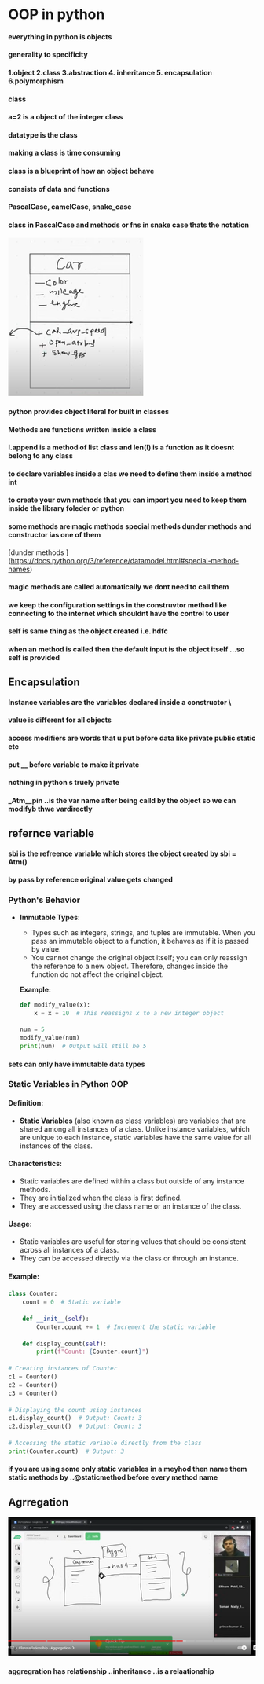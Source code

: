 # OOP in python 
#### everything in python is objects
#### generality to specificity
#### 1.object   2.class 3.abstraction  4. inheritance 5. encapsulation  6.polymorphism
#### class
####  a=2 is a object of the integer  class 
####  datatype is the class 
#### making a class is time consuming 
#### class is a blueprint of how an object behave 
####  consists of data and functions
#### PascalCase, camelCase, snake_case
#### class in PascalCase and methods or fns in snake case thats the notation
![img.png](img.png)
#### python provides object literal for built in classes
#### Methods are functions written inside a class 
#### l.append is a method of list class and len(l) is a function as it doesnt belong to any class 
#### to declare variables inside a clas we need to define them inside a method __int__
#### to create your own methods that you can import you need to keep them inside the library foleder or python 
#### some methods are magic methods special methods dunder methods and constructor ias one of them 
[dunder methods ] (https://docs.python.org/3/reference/datamodel.html#special-method-names)
#### magic methods are called automatically we dont need to call them
#### we keep the configuration settings in the construvtor method like connecting to the internet which shouldnt have the control to user 
#### self is same thing as the object created i.e. hdfc 
#### when an method is called  then the default input is the object itself ...so self is provided 

## Encapsulation
#### Instance variables are the variables declared inside a constructor \
#### value is different for all objects 
#### access modifiers are words that u put before data like private public static etc
#### put __ before variable to make it private
#### nothing in python s truely private 
#### _Atm__pin ..is the var name after being calld by the object so we can modifyb thwe vardirectly

## refernce variable 
#### sbi is the refreence variable which stores the object created by sbi = Atm()
#### by pass by reference original value gets changed

### Python's Behavior

- **Immutable Types**:
  - Types such as integers, strings, and tuples are immutable. When you pass an immutable object to a function, it behaves as if it is passed by value. 
  - You cannot change the original object itself; you can only reassign the reference to a new object. Therefore, changes inside the function do not affect the original object.
  
  **Example:**

  ```python
  def modify_value(x):
      x = x + 10  # This reassigns x to a new integer object

  num = 5
  modify_value(num)
  print(num)  # Output will still be 5


#### sets can only have immutable data types 

### Static Variables in Python OOP

#### Definition:
- **Static Variables** (also known as class variables) are variables that are shared among all instances of a class. Unlike instance variables, which are unique to each instance, static variables have the same value for all instances of the class.

#### Characteristics:
- Static variables are defined within a class but outside of any instance methods.
- They are initialized when the class is first defined.
- They are accessed using the class name or an instance of the class.

#### Usage:
- Static variables are useful for storing values that should be consistent across all instances of a class.
- They can be accessed directly via the class or through an instance.

#### Example:

```python
class Counter:
    count = 0  # Static variable

    def __init__(self):
        Counter.count += 1  # Increment the static variable

    def display_count(self):
        print(f"Count: {Counter.count}")

# Creating instances of Counter
c1 = Counter()
c2 = Counter()
c3 = Counter()

# Displaying the count using instances
c1.display_count()  # Output: Count: 3
c2.display_count()  # Output: Count: 3

# Accessing the static variable directly from the class
print(Counter.count)  # Output: 3
```
#### if you are using some only static variables in a meyhod then name them static methods by ..@staticmethod before every method name 


## Agrregation 
![img_1.png](img_1.png)

#### aggregration has relationship ..inheritance ..is a relaationship
